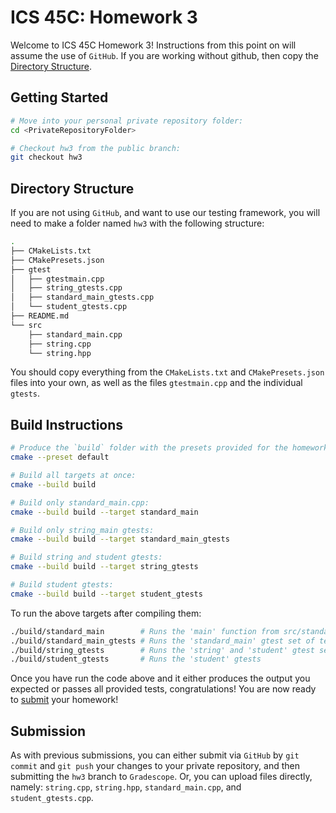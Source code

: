 # ICS 45C: Homework 3 

Welcome to ICS 45C Homework 3! Instructions from this point on will assume the use of `GitHub`.
If you are working without github, then copy the [Directory Structure](#directory-structure).

## Getting Started

```bash
# Move into your personal private repository folder:
cd <PrivateRepositoryFolder>

# Checkout hw3 from the public branch:
git checkout hw3
```

## Directory Structure

If you are not using `GitHub`, and want to use our testing framework, you will need to make a folder
named `hw3` with the following structure:

```bash
.
├── CMakeLists.txt
├── CMakePresets.json
├── gtest
│   ├── gtestmain.cpp
│   ├── string_gtests.cpp
│   ├── standard_main_gtests.cpp
│   └── student_gtests.cpp
├── README.md
└── src
    ├── standard_main.cpp
    ├── string.cpp
    └── string.hpp
```

You should copy everything from the `CMakeLists.txt` and `CMakePresets.json` files into your own,
as well as the files `gtestmain.cpp` and the individual `gtests`.

## Build Instructions

```bash
# Produce the `build` folder with the presets provided for the homework:
cmake --preset default

# Build all targets at once:
cmake --build build

# Build only standard_main.cpp:
cmake --build build --target standard_main

# Build only string_main gtests:
cmake --build build --target standard_main_gtests

# Build string and student gtests:
cmake --build build --target string_gtests

# Build student gtests:
cmake --build build --target student_gtests
```

To run the above targets after compiling them:

```bash
./build/standard_main        # Runs the 'main' function from src/standard_main.cpp
./build/standard_main_gtests # Runs the 'standard_main' gtest set of tests
./build/string_gtests        # Runs the 'string' and 'student' gtest sets
./build/student_gtests       # Runs the 'student' gtests
```

Once you have run the code above and it either produces the output you expected or passes
all provided tests, congratulations! You are now ready to [submit](#submission) your homework!

## Submission

As with previous submissions, you can either submit via `GitHub` by `git commit` and `git push` your
changes to your private repository, and then submitting the `hw3` branch to `Gradescope`. Or, you can
upload files directly, namely: `string.cpp`, `string.hpp`, `standard_main.cpp`, and `student_gtests.cpp`.
